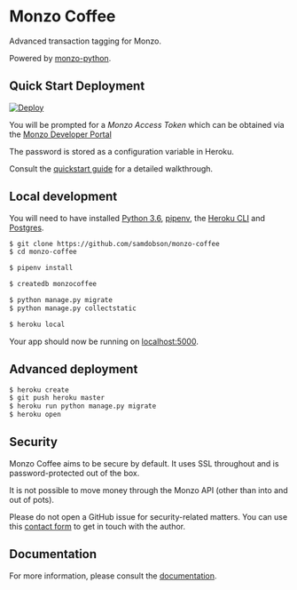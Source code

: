 # Monzo Coffee

Advanced transaction tagging for Monzo.

Powered by [monzo-python](https://github.com/muyiwaolu/monzo-python).

## Quick Start Deployment

[![Deploy](https://www.herokucdn.com/deploy/button.svg)](https://heroku.com/deploy)

You will be prompted for a *Monzo Access Token* which can be obtained via the [Monzo Developer Portal](https://developers.monzo.com)

The password is stored as a configuration variable in Heroku.

Consult the [quickstart guide](https://monzo-coffee.readthedocs.io/en/latest/) for a detailed walkthrough.

## Local development

You will need to have installed [Python 3.6](http://install.python-guide.org), [pipenv](https://pipenv.readthedocs.io/en/latest/), the [Heroku CLI](https://devcenter.heroku.com/articles/heroku-cli) and [Postgres](https://devcenter.heroku.com/articles/heroku-postgresql#local-setup).

```sh
$ git clone https://github.com/samdobson/monzo-coffee
$ cd monzo-coffee

$ pipenv install

$ createdb monzocoffee

$ python manage.py migrate
$ python manage.py collectstatic

$ heroku local
```

Your app should now be running on [localhost:5000](http://localhost:5000/).


## Advanced deployment

```sh
$ heroku create
$ git push heroku master
$ heroku run python manage.py migrate
$ heroku open
```

## Security

Monzo Coffee aims to be secure by default. It uses SSL throughout and is password-protected out of the box.

It is not possible to move money through the Monzo API (other than into and out of pots).

Please do not open a GitHub issue for security-related matters. You can use this [contact form](https://fncontact.com/monzo-coffee) to get in touch with the author.

## Documentation

For more information, please consult the [documentation](https://monzo-coffee.readthedocs.io/en/latest/).

